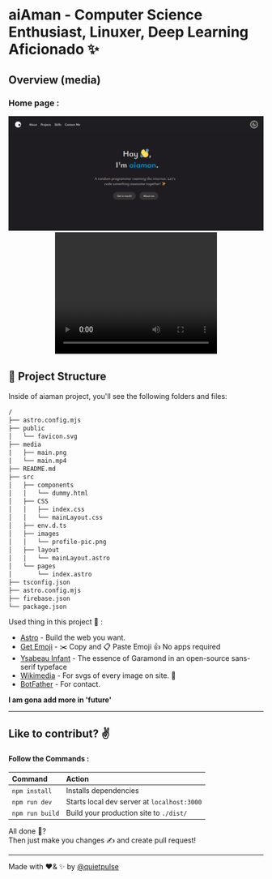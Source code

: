 # aiAman - Computer Science Enthusiast, Linuxer, Deep Learning Aficionado ✨

## Overview (media)

### Home page :
  <p align="center">
  <img src="/media/main.png"></img>
  <video src="/media/main.mp4" width="320" height="240" controls></video>
  </p>


## 🚀 Project Structure

Inside of aiaman project, you'll see the following folders and files:

```
/
├── astro.config.mjs
├── public
│   └── favicon.svg
├── media
|   ├── main.png
|   └── main.mp4
├── README.md
├── src
│   ├── components
│   │   └── dummy.html
│   ├── CSS
│   │   ├── index.css
│   │   └── mainLayout.css
│   ├── env.d.ts
│   ├── images
│   │   └── profile-pic.png
│   ├── layout
│   │   └── mainLayout.astro
│   └── pages
│       └── index.astro
├── tsconfig.json
├── astro.config.mjs
├── firebase.json
└── package.json
```

Used thing in this project 📜 :
- [Astro](https://astro.build/) - Build the web you want.
- [Get Emoji](https://getemoji.com/) - ✂️ Copy and 📋 Paste Emoji 👍 No apps required
- [Ysabeau Infant](https://fonts.google.com/specimen/Ysabeau+Infant/) - The essence of Garamond in an open-source sans-serif typeface
- [Wikimedia](https://commons.wikimedia.org/) - For svgs of every image on site. 🙂
- [BotFather](https://telegram.me/BotFather) - For contact.

**I am gona add more in 'future'**

---

## Like to contribut? ✌️
#### Follow the Commands :

| Command                   | Action                                           |
| :------------------------ | :----------------------------------------------- |
| `npm install`             | Installs dependencies                            |
| `npm run dev`             | Starts local dev server at `localhost:3000`      |
| `npm run build`           | Build your production site to `./dist/`          |

All done 🤔?  
Then just make you changes ✍️ and create pull request!  

---

Made with ❤️& ✨ by [@quietpulse](https://github.com/quietpulse)
